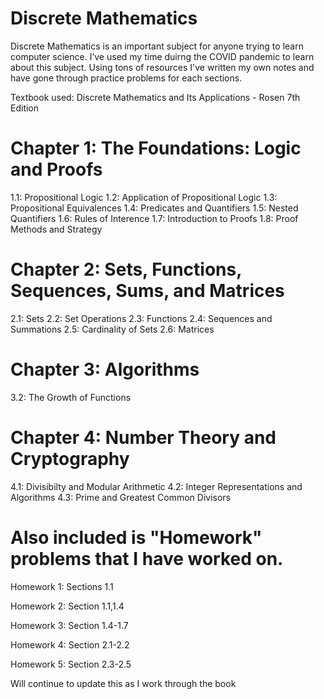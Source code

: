  # Discrete Mathematics

Discrete Mathematics is an important subject for anyone trying to learn computer science. I’ve used my time duirng the COVID pandemic to learn about this subject. Using tons of resources I've written my own notes and have gone through practice problems for each sections.

Textbook used: Discrete Mathematics and Its Applications - Rosen 7th Edition

# Chapter 1: The Foundations: Logic and Proofs
1.1: Propositional Logic
1.2: Application of Propositional Logic
1.3: Propositional Equivalences
1.4: Predicates and Quantifiers
1.5: Nested Quantifiers
1.6: Rules of Interence
1.7: Introduction to Proofs
1.8: Proof Methods and Strategy

# Chapter 2: Sets, Functions, Sequences, Sums, and Matrices

2.1: Sets
2.2: Set Operations
2.3: Functions
2.4: Sequences and Summations
2.5: Cardinality of Sets
2.6: Matrices


# Chapter 3: Algorithms

3.2: The Growth of Functions


# Chapter 4: Number Theory and Cryptography

4.1: Divisibilty and Modular Arithmetic
4.2: Integer Representations and Algorithms
4.3: Prime and Greatest Common Divisors

# Also included is "Homework" problems that I have worked on.

Homework 1: Sections 1.1

Homework 2: Section 1.1,1.4

Homework 3: Section 1.4-1.7
 
Homework 4: Section 2.1-2.2

Homework 5: Section 2.3-2.5


Will continue to update this as I work through the book




